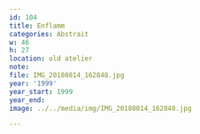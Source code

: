 ```yaml
---
id: 104
title: Enflamm
categories: Abstrait
w: 46
h: 27
location: old atelier
note:
file: IMG_20180814_162848.jpg
year: '1999'
year_start: 1999
year_end:
image: ../../media/img/IMG_20180814_162848.jpg

---
```


